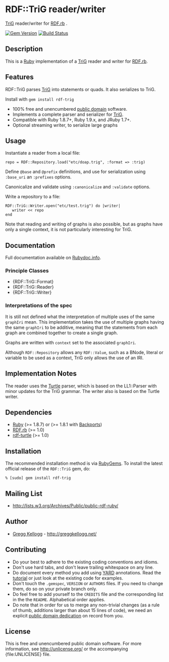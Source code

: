# RDF::TriG reader/writer

[TriG][] reader/writer for [RDF.rb][RDF.rb] .

[![Gem Version](https://badge.fury.io/rb/rdf-trig.png)](http://badge.fury.io/rb/rdf-trig)
[![Build Status](https://travis-ci.org/ruby-rdf/rdf-trig.png?branch=master)](http://travis-ci.org/ruby-rdf/rdf-trig)

## Description
This is a [Ruby][] implementation of a [TriG][] reader and writer for [RDF.rb][].

## Features
RDF::TriG parses [TriG][Trig] into statements or quads. It also serializes to TriG.

Install with `gem install rdf-trig`

* 100% free and unencumbered [public domain](http://unlicense.org/) software.
* Implements a complete parser and serializer for [TriG][].
* Compatible with Ruby 1.8.7+, Ruby 1.9.x, and JRuby 1.7+.
* Optional streaming writer, to serialize large graphs

## Usage
Instantiate a reader from a local file:

    repo = RDF::Repository.load("etc/doap.trig", :format => :trig)

Define `@base` and `@prefix` definitions, and use for serialization using `:base_uri` an `:prefixes` options.

Canonicalize and validate using `:canonicalize` and `:validate` options.

Write a repository to a file:

    RDF::TriG::Writer.open("etc/test.trig") do |writer|
       writer << repo
    end

Note that reading and writing of graphs is also possible, but as graphs have only a single context,
it is not particularly interesting for TriG.

## Documentation
Full documentation available on [Rubydoc.info][TriG doc].

### Principle Classes
* {RDF::TriG::Format}
* {RDF::TriG::Reader}
* {RDF::TriG::Writer}

### Interpretations of the spec

It is still not defined what the interpretation of multiple uses of the same `graphIri` mean. This implementation takes
the use of multiple graphs having the same `graphIri` to be additive, meaning that the statements from each graph
are combined together to create a single graph.

Graphs are written with `context` set to the associated `graphIri`.

Although `RDF::Repository` allows any `RDF::Value`, such as a BNode, literal or variable to be used as a context, TriG
only allows the use of an IRI.

## Implementation Notes
The reader uses the [Turtle][Turtle doc] parser, which is based on the LL1::Parser with minor updates for the TriG grammar.
The writer also is based on the Turtle writer.
      
## Dependencies

* [Ruby](http://ruby-lang.org/) (>= 1.8.7) or (>= 1.8.1 with [Backports][])
* [RDF.rb](http://rubygems.org/gems/rdf) (>= 1.0)
* [rdf-turtle](http://rubygems.org/gems/rdf-turtle) (>= 1.0)

## Installation

The recommended installation method is via [RubyGems](http://rubygems.org/).
To install the latest official release of the `RDF::TriG` gem, do:

    % [sudo] gem install rdf-trig

## Mailing List
* <http://lists.w3.org/Archives/Public/public-rdf-ruby/>

## Author
* [Gregg Kellogg](http://github.com/gkellogg) - <http://greggkellogg.net/>

## Contributing
* Do your best to adhere to the existing coding conventions and idioms.
* Don't use hard tabs, and don't leave trailing whitespace on any line.
* Do document every method you add using [YARD][] annotations. Read the
  [tutorial][YARD-GS] or just look at the existing code for examples.
* Don't touch the `.gemspec`, `VERSION` or `AUTHORS` files. If you need to
  change them, do so on your private branch only.
* Do feel free to add yourself to the `CREDITS` file and the corresponding
  list in the the `README`. Alphabetical order applies.
* Do note that in order for us to merge any non-trivial changes (as a rule
  of thumb, additions larger than about 15 lines of code), we need an
  explicit [public domain dedication][PDD] on record from you.

## License
This is free and unencumbered public domain software. For more information,
see <http://unlicense.org/> or the accompanying {file:UNLICENSE} file.

[Ruby]:         http://ruby-lang.org/
[RDF]:          http://www.w3.org/RDF/
[YARD]:         http://yardoc.org/
[YARD-GS]:      http://rubydoc.info/docs/yard/file/docs/GettingStarted.md
[PDD]:          http://lists.w3.org/Archives/Public/public-rdf-ruby/2010May/0013.html
[RDF.rb]:       http://rubydoc.info/github/ruby-rdf/rdf/master/frames
[Backports]:    http://rubygems.org/gems/backports
[TriG]:         http://www.w3.org/TR/trig/
[TriG doc]:     http://rubydoc.info/github/ruby-rdf/rdf-trig/master/file/README.markdown
[TriG EBNF]:    http://dvcs.w3.org/hg/rdf/raw-file/default/trig/trig.bnf
[Turtle doc]:   http://rubydoc.info/github/ruby-rdf/rdf-turtle/master/file/README.markdown
